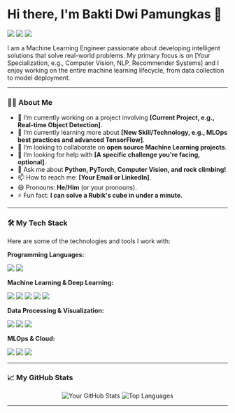 # Hi there, I'm Bakti Dwi Pamungkas 👋

<a href="https://linkedin.com/in/your-linkedin-profile"><img src="https://img.shields.io/badge/LinkedIn-0077B5?style=for-the-badge&logo=linkedin&logoColor=white"></a>
<a href="mailto:your.email@example.com"><img src="https://img.shields.io/badge/Email-D14836?style=for-the-badge&logo=gmail&logoColor=white"></a>
<a href="https://your-portfolio-website.com"><img src="https://img.shields.io/badge/Portfolio-255E63?style=for-the-badge&logo=About.me&logoColor=white"></a>

I am a Machine Learning Engineer passionate about developing intelligent solutions that solve real-world problems. My primary focus is on [Your Specialization, e.g., Computer Vision, NLP, Recommender Systems] and I enjoy working on the entire machine learning lifecycle, from data collection to model deployment.

---

### 👨‍💻 About Me

- 🔭 I’m currently working on a project involving **[Current Project, e.g., Real-time Object Detection]**.
- 🌱 I’m currently learning more about **[New Skill/Technology, e.g., MLOps best practices and advanced TensorFlow]**.
- 👯 I’m looking to collaborate on **open source Machine Learning projects**.
- 🤔 I’m looking for help with **[A specific challenge you're facing, optional]**.
- 💬 Ask me about **Python, PyTorch, Computer Vision, and rock climbing!**
- 📫 How to reach me: **[Your Email or LinkedIn]**.
- 😄 Pronouns: **He/Him** (or your pronouns).
- ⚡ Fun fact: **I can solve a Rubik's cube in under a minute.**

---

### 🛠️ My Tech Stack

Here are some of the technologies and tools I work with:

**Programming Languages:**
<p>
  <img src="https://img.shields.io/badge/Python-3776AB?style=for-the-badge&logo=python&logoColor=white" />
  <img src="https://img.shields.io/badge/SQL-4479A1?style=for-the-badge&logo=postgresql&logoColor=white" />
</p>

**Machine Learning & Deep Learning:**
<p>
  <img src="https://img.shields.io/badge/TensorFlow-FF6F00?style=for-the-badge&logo=tensorflow&logoColor=white" />
  <img src="https://img.shields.io/badge/PyTorch-EE4C2C?style=for-the-badge&logo=pytorch&logoColor=white" />
  <img src="https://img.shields.io/badge/scikit--learn-F7931E?style=for-the-badge&logo=scikit-learn&logoColor=white" />
  <img src="https://img.shields.io/badge/Hugging_Face-FFD21E?style=for-the-badge&logo=hugging-face&logoColor=white" />
  <img src="https://img.shields.io/badge/OpenCV-5C3EE8?style=for-the-badge&logo=opencv&logoColor=white" />
</p>

**Data Processing & Visualization:**
<p>
  <img src="https://img.shields.io/badge/Pandas-150458?style=for-the-badge&logo=pandas&logoColor=white" />
  <img src="https://img.shields.io/badge/NumPy-013243?style=for-the-badge&logo=numpy&logoColor=white" />
  <img src="https://img.shields.io/badge/Matplotlib-3776AB?style=for-the-badge&logo=matplotlib&logoColor=white" />
</p>

**MLOps & Cloud:**
<p>
  <img src="https://img.shields.io/badge/Docker-2496ED?style=for-the-badge&logo=docker&logoColor=white" />
  <img src="https://img.shields.io/badge/Amazon_AWS-232F3E?style=for-the-badge&logo=amazon-aws&logoColor=white" />
  <img src="https://img.shields.io/badge/Git-F05032?style=for-the-badge&logo=git&logoColor=white" />
</p>

---

### 📈 My GitHub Stats

<p align="center">
  <img src="https://github-readme-stats.vercel.app/api?username=your-username&show_icons=true&theme=radical" alt="Your GitHub Stats" />
  <img src="https://github-readme-stats.vercel.app/api/top-langs/?username=your-username&layout=compact&theme=radical" alt="Top Languages" />
</p>

---
